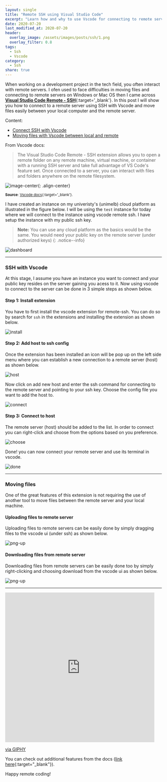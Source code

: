 ```yaml
---
layout: single
title: "Remote SSH using Visual Studio Code"
excerpt: "Learn how and why to use Vscode for connecting to remote servers"
date: 2020-07-20
last_modified_at: 2020-07-20
header:
  overlay_image: /assets/images/posts/ssh/1.png
  overlay_filter: 0.8
tags:
  - Ssh
  - Vscode
category:
  - Ssh
share: true
---
```

When working on a development project in the tech field, you often interact with remote servers. I ofen used to face difficulties in moving files and connecting to remote servers on Windows or Mac OS then I came across [**Visual Studio Code Remote - SSH**](https://code.visualstudio.com/docs/remote/ssh){:target='_blank'}. In this post I will show you how to connect to a remote server using SSH with Vscode and move files easily between your local computer and the remote server.

Content:
- [Connect SSH with Vscode](#ssh-with-vscode)
- [Moving files with Vscode between local and remote](#moving-files)

From Vscode docs:
>The Visual Studio Code Remote - SSH extension allows you to open a remote folder on any remote machine, virtual machine, or container with a running SSH server and take full advantage of VS Code's feature set. Once connected to a server, you can interact with files and folders anywhere on the remote filesystem.

![image-center](/assets/images/posts/ssh/official.png){: .align-center}

<sup>**Source**: [Vscode docs](https://code.visualstudio.com/docs/remote/ssh){:target='_blank'}.</sup>

I have created an instance on my univeristy's (unimelb) cloud platform as illustrated in the figure below. I will be using the `test` instance for today where we will connect to the instance using vscode remote ssh. I have setup the instance with my public ssh key. 
> **Note:**
> You can use any cloud platform as the basics would be the same. You would need your public key on the remote server (under authorized keys)
{: .notice--info}

![dashboard](/assets/images/posts/ssh/0.png "University of Melbourne Research Cloud")

***

### SSH with Vscode
At this stage, I assume you have an instance you want to connect and your public key resides on the server gaining you acess to it. Now using vscode to connect to the server can be done in 3 simple steps as shown below.

#### Step 1: Install extension
You have to first install the vscode extension for remote-ssh. You can do so by search for `ssh` in the extensions and installing the extension as shown below.

![install](/assets/images/posts/ssh/1.png)

#### Step 2: Add host to ssh config
Once the extension has been installed an icon will be pop up on the left side menu where you can establish a new connection to a remote server (host) as shown below.

![host](/assets/images/posts/ssh/2.png)

Now click on add new host and enter the ssh command for connecting to the remote server and pointing to your ssh key. Choose the config file you want to add the host to.

![connect](/assets/images/posts/ssh/3.png)

#### Step 3: Connect to host
The remote server (host) should be added to the list. In order to connect you can right-click and choose from the options based on you preference. 

![choose](/assets/images/posts/ssh/6.png)

Done! you can now connect your remote server and use its terminal in vscode.

![done](/assets/images/posts/ssh/5.png)

***

### Moving files
One of the great features of this extension is not requiring the use of another tool to move files between the remote server and your local machine.

#### Uploading files to remote server
Uploading files to remote servers can be easily done by simply dragging files to the vscode ui (under ssh) as shown below.

![png-up](/assets/images/posts/ssh/move1.gif)

#### Downloading files from remote server
Downloading files from remote servers can be easily done too by simply right-clicking and choosing download from the vscode ui as shown below.

![png-up](/assets/images/posts/ssh/download.gif)

***

<iframe src="https://giphy.com/embed/3o7btNa0RUYa5E7iiQ" width="480" height="480" frameBorder="0" class="giphy-embed" allowFullScreen></iframe><p><a href="https://giphy.com/gifs/latenightseth-boom-3o7btNa0RUYa5E7iiQ">via GIPHY</a></p>

You can check out additional features from the docs ([link here](https://code.visualstudio.com/docs/remote/ssh){:target="_blank"}).

Happy remote coding!












